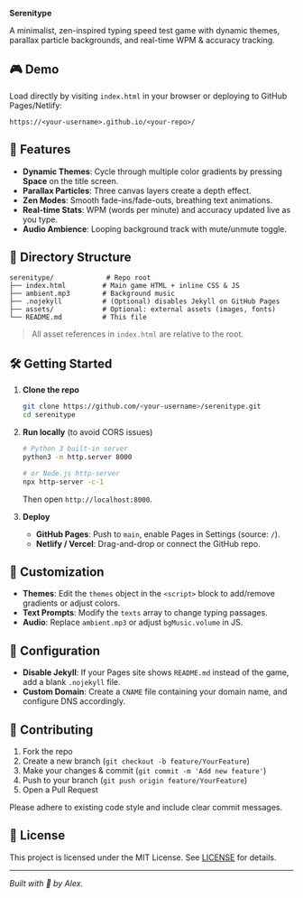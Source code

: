 **Serenitype**

A minimalist, zen-inspired typing speed test game with dynamic themes, parallax particle backgrounds, and real-time WPM & accuracy tracking.

## 🎮 Demo

Load directly by visiting `index.html` in your browser or deploying to GitHub Pages/Netlify:

```
https://<your-username>.github.io/<your-repo>/
```

## 🚀 Features

* **Dynamic Themes**: Cycle through multiple color gradients by pressing **Space** on the title screen.
* **Parallax Particles**: Three canvas layers create a depth effect.
* **Zen Modes**: Smooth fade-ins/fade-outs, breathing text animations.
* **Real-time Stats**: WPM (words per minute) and accuracy updated live as you type.
* **Audio Ambience**: Looping background track with mute/unmute toggle.

## 📁 Directory Structure

```
serenitype/             # Repo root
├── index.html         # Main game HTML + inline CSS & JS
├── ambient.mp3        # Background music
├── .nojekyll          # (Optional) disables Jekyll on GitHub Pages
├── assets/            # Optional: external assets (images, fonts)
└── README.md          # This file
```

> All asset references in `index.html` are relative to the root.

## 🛠️ Getting Started

1. **Clone the repo**

   ```bash
   git clone https://github.com/<your-username>/serenitype.git
   cd serenitype
   ```

2. **Run locally** (to avoid CORS issues)

   ```bash
   # Python 3 built-in server
   python3 -m http.server 8000

   # or Node.js http-server
   npx http-server -c-1
   ```

   Then open `http://localhost:8000`.

3. **Deploy**

   * **GitHub Pages**: Push to `main`, enable Pages in Settings (source: `/`).
   * **Netlify / Vercel**: Drag-and-drop or connect the GitHub repo.

## 🎨 Customization

* **Themes**: Edit the `themes` object in the `<script>` block to add/remove gradients or adjust colors.
* **Text Prompts**: Modify the `texts` array to change typing passages.
* **Audio**: Replace `ambient.mp3` or adjust `bgMusic.volume` in JS.

## 🔧 Configuration

* **Disable Jekyll**: If your Pages site shows `README.md` instead of the game, add a blank `.nojekyll` file.
* **Custom Domain**: Create a `CNAME` file containing your domain name, and configure DNS accordingly.

## 🤝 Contributing

1. Fork the repo
2. Create a new branch (`git checkout -b feature/YourFeature`)
3. Make your changes & commit (`git commit -m 'Add new feature'`)
4. Push to your branch (`git push origin feature/YourFeature`)
5. Open a Pull Request

Please adhere to existing code style and include clear commit messages.

## 📄 License

This project is licensed under the MIT License. See [LICENSE](LICENSE) for details.

---

*Built with 💜 by Alex.*
